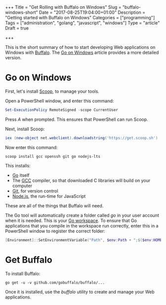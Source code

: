 +++
Title = "Get Rolling with Buffalo on Windows"
Slug = "buffalo-windows-short"
Date = "2017-08-25T19:04:00+01:00"
Description = "Getting started with Buffalo on Windows"
Categories = ["programming"]
Tags = ["administration", "golang", "javascript", "windows"]
Type = "article"
Draft = true

+++

This is the short summary of how to start developing Web applications on Windows
with [Buffalo](http://gobuffalo.io). The [Go on 
Windows](http://www.stuartellis.name/articles/windows-golang-setup) article
provides a more detailed version.

<!--more-->

# Go on Windows #

First, let's install [Scoop](http://scoop.sh/), to manage your tools.

Open a PowerShell window, and enter this command:

~~~powershell
Set-ExecutionPolicy RemoteSigned -scope CurrentUser
~~~

Press *A* when prompted. This ensures that PowerShell can run Scoop.

Next, install Scoop:

~~~powershell
iex (new-object net.webclient).downloadstring('https://get.scoop.sh')
~~~

Now enter this command:

    scoop install gcc openssh git go nodejs-lts

This installs:

* [Go](https://golang.org/) itself
* The [GCC](http://mingw-w64.org) compiler, so that downloaded C libraries will build on your computer
* [Git](https://git-scm.com/), for version control
* [Node.js](https://nodejs.org/), the run-time for JavaScript

These are all of the things that Buffalo will need.

The Go tool will automatically create a folder called *go* in your user account
when it is needed. This is your [Go
workspace](https://golang.org/doc/code.html#Workspaces). To ensure that Go
applications that you compile in the workspace run correctly, enter this in a PowerShell window to register the correct folder:

~~~powershell
[Environment]::SetEnvironmentVariable("Path", $env:Path + ";$($env:HOMEDRIVE)$($env:HOMEPATH)\go\bin", [EnvironmentVariableTarget]::User)
~~~

# Get Buffalo #

To install Buffalo:

    go get -u -v github.com/gobuffalo/buffalo/...

Once it is installed, use the *buffalo* utility to create and manage your Web applications.